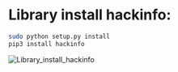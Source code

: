 # Library install hackinfo:
```bash
sudo python setup.py install
pip3 install hackinfo
```
![Library_install_hackinfo](https://www.upload.ee/image/10356700/hejab_Library_install_hackinfo.png)

